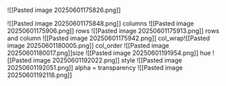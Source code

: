 ![[Pasted image 20250601175826.png]]

![[Pasted image 20250601175848.png]]
columns
![[Pasted image 20250601175906.png]]
rows
![[Pasted image 20250601175913.png]]
rows and column
![[Pasted image 20250601175942.png]]
col_wrap![[Pasted image 20250601180005.png]]
col_order
![[Pasted image 20250601180017.png]]size
![[Pasted image 20250601191954.png]]
hue
![[Pasted image 20250601192022.png]]
style
![[Pasted image 20250601192051.png]]
alpha = transparency
![[Pasted image 20250601192118.png]]